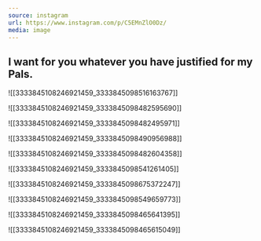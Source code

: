 ```yaml
---
source: instagram
url: https://www.instagram.com/p/C5EMnZlO0Dz/
media: image
---
```


## I want for you whatever you have justified for my Pals.

![[3333845108246921459_3333845098516163767]]

![[3333845108246921459_3333845098482595690]]

![[3333845108246921459_3333845098482495971]]

![[3333845108246921459_3333845098490956988]]

![[3333845108246921459_3333845098482604358]]

![[3333845108246921459_3333845098541261405]]

![[3333845108246921459_3333845098675372247]]

![[3333845108246921459_3333845098549659773]]

![[3333845108246921459_3333845098465641395]]

![[3333845108246921459_3333845098465615049]]

